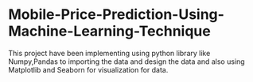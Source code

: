 # Mobile-Price-Prediction-Using-Machine-Learning-Technique
This project have been implementing using python library like Numpy,Pandas to importing the data and design the data and also using Matplotlib and Seaborn for visualization for data.
